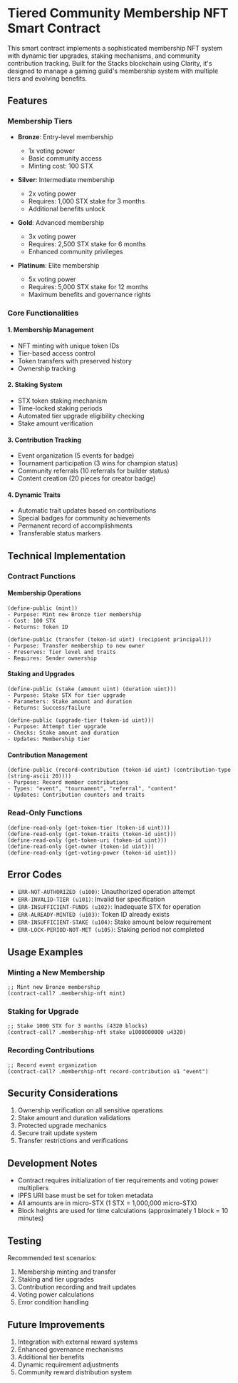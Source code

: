 # Tiered Community Membership NFT Smart Contract

This smart contract implements a sophisticated membership NFT system with dynamic tier upgrades, staking mechanisms, and community contribution tracking. Built for the Stacks blockchain using Clarity, it's designed to manage a gaming guild's membership system with multiple tiers and evolving benefits.

## Features

### Membership Tiers
- **Bronze**: Entry-level membership
  - 1x voting power
  - Basic community access
  - Minting cost: 100 STX

- **Silver**: Intermediate membership
  - 2x voting power
  - Requires: 1,000 STX stake for 3 months
  - Additional benefits unlock

- **Gold**: Advanced membership
  - 3x voting power
  - Requires: 2,500 STX stake for 6 months
  - Enhanced community privileges

- **Platinum**: Elite membership
  - 5x voting power
  - Requires: 5,000 STX stake for 12 months
  - Maximum benefits and governance rights

### Core Functionalities

#### 1. Membership Management
- NFT minting with unique token IDs
- Tier-based access control
- Token transfers with preserved history
- Ownership tracking

#### 2. Staking System
- STX token staking mechanism
- Time-locked staking periods
- Automated tier upgrade eligibility checking
- Stake amount verification

#### 3. Contribution Tracking
- Event organization (5 events for badge)
- Tournament participation (3 wins for champion status)
- Community referrals (10 referrals for builder status)
- Content creation (20 pieces for creator badge)

#### 4. Dynamic Traits
- Automatic trait updates based on contributions
- Special badges for community achievements
- Permanent record of accomplishments
- Transferable status markers

## Technical Implementation

### Contract Functions

#### Membership Operations
```clarity
(define-public (mint))
- Purpose: Mint new Bronze tier membership
- Cost: 100 STX
- Returns: Token ID
```

```clarity
(define-public (transfer (token-id uint) (recipient principal)))
- Purpose: Transfer membership to new owner
- Preserves: Tier level and traits
- Requires: Sender ownership
```

#### Staking and Upgrades
```clarity
(define-public (stake (amount uint) (duration uint)))
- Purpose: Stake STX for tier upgrade
- Parameters: Stake amount and duration
- Returns: Success/failure
```

```clarity
(define-public (upgrade-tier (token-id uint)))
- Purpose: Attempt tier upgrade
- Checks: Stake amount and duration
- Updates: Membership tier
```

#### Contribution Management
```clarity
(define-public (record-contribution (token-id uint) (contribution-type (string-ascii 20))))
- Purpose: Record member contributions
- Types: "event", "tournament", "referral", "content"
- Updates: Contribution counters and traits
```

### Read-Only Functions
```clarity
(define-read-only (get-token-tier (token-id uint)))
(define-read-only (get-token-traits (token-id uint)))
(define-read-only (get-token-uri (token-id uint)))
(define-read-only (get-owner (token-id uint)))
(define-read-only (get-voting-power (token-id uint)))
```

## Error Codes
- `ERR-NOT-AUTHORIZED (u100)`: Unauthorized operation attempt
- `ERR-INVALID-TIER (u101)`: Invalid tier specification
- `ERR-INSUFFICIENT-FUNDS (u102)`: Inadequate STX for operation
- `ERR-ALREADY-MINTED (u103)`: Token ID already exists
- `ERR-INSUFFICIENT-STAKE (u104)`: Stake amount below requirement
- `ERR-LOCK-PERIOD-NOT-MET (u105)`: Staking period not completed

## Usage Examples

### Minting a New Membership
```clarity
;; Mint new Bronze membership
(contract-call? .membership-nft mint)
```

### Staking for Upgrade
```clarity
;; Stake 1000 STX for 3 months (4320 blocks)
(contract-call? .membership-nft stake u1000000000 u4320)
```

### Recording Contributions
```clarity
;; Record event organization
(contract-call? .membership-nft record-contribution u1 "event")
```

## Security Considerations
1. Ownership verification on all sensitive operations
2. Stake amount and duration validations
3. Protected upgrade mechanics
4. Secure trait update system
5. Transfer restrictions and verifications

## Development Notes
- Contract requires initialization of tier requirements and voting power multipliers
- IPFS URI base must be set for token metadata
- All amounts are in micro-STX (1 STX = 1,000,000 micro-STX)
- Block heights are used for time calculations (approximately 1 block = 10 minutes)

## Testing
Recommended test scenarios:
1. Membership minting and transfer
2. Staking and tier upgrades
3. Contribution recording and trait updates
4. Voting power calculations
5. Error condition handling

## Future Improvements
1. Integration with external reward systems
2. Enhanced governance mechanisms
3. Additional tier benefits
4. Dynamic requirement adjustments
5. Community reward distribution system